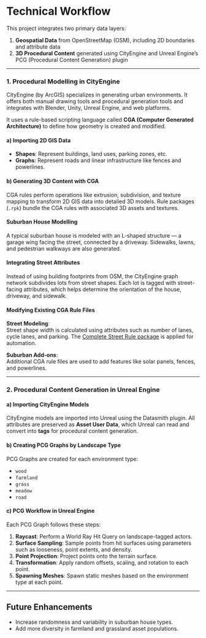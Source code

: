 

# Technical Workflow

This project integrates two primary data layers:

1. **Geospatial Data** from OpenStreetMap (OSM), including 2D boundaries and attribute data  
2. **3D Procedural Content** generated using CityEngine and Unreal Engine’s PCG (Procedural Content Generation) plugin

---

### 1. Procedural Modelling in CityEngine

CityEngine (by ArcGIS) specializes in generating urban environments. It offers both manual drawing tools and procedural generation tools and integrates with Blender, Unity, Unreal Engine, and web platforms.

It uses a rule-based scripting language called **CGA (Computer Generated Architecture)** to define how geometry is created and modified.

#### a) Importing 2D GIS Data

- **Shapes**: Represent buildings, land uses, parking zones, etc.
- **Graphs**: Represent roads and linear infrastructure like fences and powerlines.

#### b) Generating 3D Content with CGA

CGA rules perform operations like extrusion, subdivision, and texture mapping to transform 2D GIS data into detailed 3D models. Rule packages (`.rpk`) bundle the CGA rules with associated 3D assets and textures.

#### Suburban House Modelling

A typical suburban house is modeled with an L-shaped structure — a garage wing facing the street, connected by a driveway. Sidewalks, lawns, and pedestrian walkways are also generated.

#### Integrating Street Attributes

Instead of using building footprints from OSM, the CityEngine graph network subdivides lots from street shapes. Each lot is tagged with street-facing attributes, which helps determine the orientation of the house, driveway, and sidewalk.

#### Modifying Existing CGA Rule Files

**Street Modeling**:  
Street shape width is calculated using attributes such as number of lanes, cycle lanes, and parking. The [Complete Street Rule package](https://github.com/d-wasserman/Complete_Street_Rule) is applied for automation.

**Suburban Add-ons**:  
Additional CGA rule files are used to add features like solar panels, fences, and powerlines.

---

### 2. Procedural Content Generation in Unreal Engine

#### a) Importing CityEngine Models

CityEngine models are imported into Unreal using the Datasmith plugin. All attributes are preserved as **Asset User Data**, which Unreal can read and convert into **tags** for procedural content generation.

#### b) Creating PCG Graphs by Landscape Type

PCG Graphs are created for each environment type:

- `wood`
- `farmland`
- `grass`
- `meadow`
- `road`

#### c) PCG Workflow in Unreal Engine

Each PCG Graph follows these steps:

1. **Raycast**: Perform a World Ray Hit Query on landscape-tagged actors.
2. **Surface Sampling**: Sample points from hit surfaces using parameters such as looseness, point extents, and density.
3. **Point Projection**: Project points onto the terrain surface.
4. **Transformation**: Apply random offsets, scaling, and rotation to each point.
5. **Spawning Meshes**: Spawn static meshes based on the environment type at each point.

---

## Future Enhancements

- Increase randomness and variability in suburban house types.
- Add more diversity in farmland and grassland asset populations.
